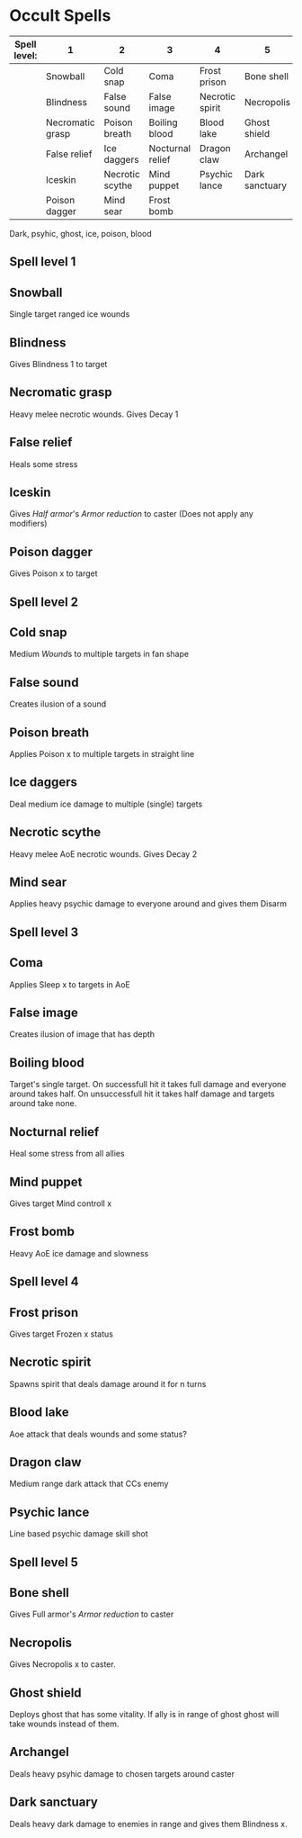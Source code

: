 # Occult Spells

| Spell level: | 1 | 2 | 3 | 4 | 5 |
|--------------|---|---|---|---|---|
|              | Snowball           | Cold snap         | Coma              | Frost prison      | Bone shell        |
|              | Blindness          | False sound       | False image       | Necrotic spirit   | Necropolis        |
|              | Necromatic grasp   | Poison breath     | Boiling blood     | Blood lake        | Ghost shield      |
|              | False relief       | Ice daggers       | Nocturnal relief  | Dragon claw       | Archangel         |
|              | Iceskin            | Necrotic scythe   | Mind puppet       | Psychic lance     | Dark sanctuary    |
|              | Poison dagger      | Mind sear         | Frost bomb        |

Dark, psyhic, ghost, ice, poison, blood

## Spell level 1

## Snowball         

Single target ranged ice wounds

## Blindness        

Gives Blindness 1 to target

## Necromatic grasp 

Heavy melee necrotic wounds. Gives Decay 1

## False relief     

Heals some stress

## Iceskin          

Gives *Half armor*'s *Armor reduction* to caster (Does not apply any modifiers)

## Poison dagger    

Gives Poison x to target

## Spell level 2

## Cold snap       

Medium *Wound*s to multiple targets in fan shape

## False sound     

Creates ilusion of a sound

## Poison breath   

Applies Poison x to multiple targets in straight line

## Ice daggers     

Deal medium ice damage to multiple (single) targets

## Necrotic scythe 

Heavy melee AoE necrotic wounds. Gives Decay 2

## Mind sear       

Applies heavy psychic damage to everyone around and gives them Disarm

## Spell level 3

## Coma             

Applies Sleep x to targets in AoE

## False image      

Creates ilusion of image that has depth

## Boiling blood    

Target's single target. On successfull hit it takes full damage and everyone around takes half. On unsuccessfull hit it takes half damage and targets around take none.

## Nocturnal relief 

Heal some stress from all allies

## Mind puppet      

Gives target Mind controll x

## Frost bomb       

Heavy AoE ice damage and slowness

## Spell level 4

## Frost prison    

Gives target Frozen x status

## Necrotic spirit 

Spawns spirit that deals damage around it for n turns

## Blood lake      

Aoe attack that deals wounds and some status?

## Dragon claw     

Medium range dark attack that CCs enemy

## Psychic lance   

Line based psychic damage skill shot

## Spell level 5

## Bone shell     

Gives Full armor's *Armor reduction* to caster

## Necropolis     

Gives Necropolis x to caster.

## Ghost shield   

Deploys ghost that has some vitality. If ally is in range of ghost ghost will take wounds instead of them.

## Archangel      

Deals heavy psyhic damage to chosen targets around caster

## Dark sanctuary 

Deals heavy dark damage to enemies in range and gives them Blindness x.